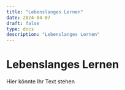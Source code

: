 ```yaml
---
title: "Lebenslanges Lernen"
date: 2024-04-07
draft: false
type: docs
description: "Lebenslanges Lernen"
---
```


# Lebenslanges Lernen

Hier könnte Ihr Text stehen